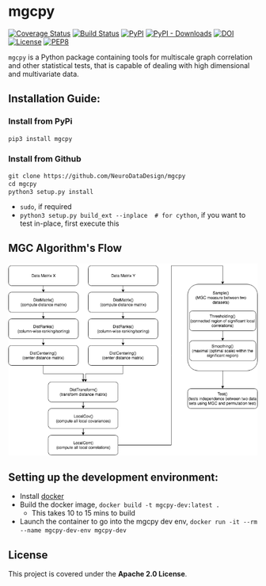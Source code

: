 # mgcpy

[![Coverage Status](https://coveralls.io/repos/github/NeuroDataDesign/mgcpy/badge.svg?branch=master)](https://coveralls.io/github/NeuroDataDesign/mgcpy?branch=master)
[![Build Status](https://travis-ci.com/NeuroDataDesign/mgcpy.svg?branch=master)](https://travis-ci.com/NeuroDataDesign/mgcpy)
[![PyPI](https://img.shields.io/pypi/v/mgcpy.svg)](https://pypi.org/project/mgcpy/)
[![PyPI - Downloads](https://img.shields.io/pypi/dm/mgcpy.svg)](https://pypi.org/project/mgcpy/)
[![DOI](https://zenodo.org/badge/147731955.svg)](https://zenodo.org/badge/latestdoi/147731955)
[![License](https://img.shields.io/badge/License-Apache%202.0-blue.svg)](https://opensource.org/licenses/Apache-2.0)
[![PEP8](https://img.shields.io/badge/code%20style-pep8-orange.svg)](https://www.python.org/dev/peps/pep-0008/)

`mgcpy` is a Python package containing tools for multiscale graph correlation and other statistical tests, that is capable of dealing with high dimensional and multivariate data.

## Installation Guide:

### Install from PyPi
```
pip3 install mgcpy
```

### Install from Github
```
git clone https://github.com/NeuroDataDesign/mgcpy
cd mgcpy
python3 setup.py install
```
- `sudo`, if required
- `python3 setup.py build_ext --inplace  # for cython`, if you want to test in-place, first execute this

## MGC Algorithm's Flow
![MGCPY Flow](MGCPY.png)

## Setting up the development environment:
- Install [docker](https://docs.docker.com/install/)
- Build the docker image, `docker build -t mgcpy-dev:latest .`
  - This takes 10 to 15 mins to build
- Launch the container to go into the mgcpy dev env, `docker run -it --rm --name mgcpy-dev-env mgcpy-dev`

## License

This project is covered under the **Apache 2.0 License**.
